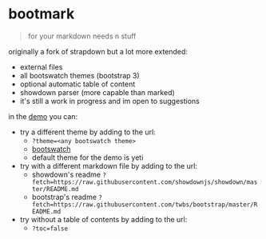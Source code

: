 # bootmark

> for your markdown needs n stuff

originally a fork of strapdown but a lot more extended:
- external files
- all bootswatch themes (bootstrap 3)
- optional automatic table of content
- showdown parser (more capable than marked)
- it's still a work in progress and im open to suggestions

in the [demo](https://obedm503.github.io/bootmark/?fetch=README.md) you can:
- try a different theme by adding to the url:
  - ``?theme=<any bootswatch theme>``
  - [bootswatch](https://bootswatch.com)
  - default theme for the demo is yeti
- try with a different markdown file by adding to the url:
  - showdown's readme ``?fetch=https://raw.githubusercontent.com/showdownjs/showdown/master/README.md``
  - bootstrap's readme ``?fetch=https://raw.githubusercontent.com/twbs/bootstrap/master/README.md``
- try without a table of contents by adding to the url:
  - ``?toc=false``
